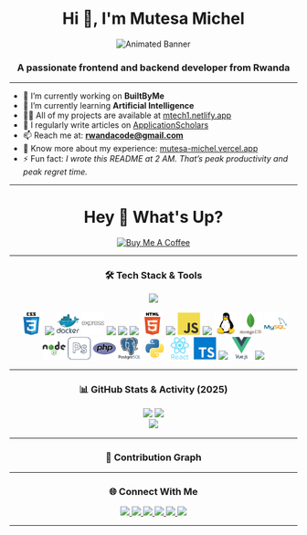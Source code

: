 <h1 align="center">Hi 👋, I'm Mutesa Michel</h1><p align="center">
  <img src="https://camo.githubusercontent.com/d1e9733ec79822bcadf8b9a1035840ee511e2f022fe9f652cc163db23dc171d3/68747470733a2f2f6d656469612e67697068792e636f6d2f6d656469612f53576f536b4e36447854737a71494b4571762f67697068792e676966" alt="Animated Banner" />
<h3 align="center">A passionate frontend and backend developer from Rwanda</h3>

---

- 🔭 I’m currently working on **BuiltByMe**  
- 🌱 I’m currently learning **Artificial Intelligence**  
- 👨‍💻 All of my projects are available at [mtech1.netlify.app](https://mtech1.netlify.app)  
- 📝 I regularly write articles on [ApplicationScholars](https://applicationscholars.blogspot.com/)  
- 📫 Reach me at: **rwandacode@gmail.com**  
- 📄 Know more about my experience: [mutesa-michel.vercel.app](https://mutesa-michel.vercel.app)  
- ⚡ Fun fact: *I wrote this README at 2 AM. That’s peak productivity and peak regret time.*  

---

<h1 align="center">Hey 👋 What's Up?</h1>

<div align="center">
  <a href="https://www.buymeacoffee.com/nkuriyekurv" target="_blank">
    <img src="https://img.shields.io/badge/Buy%20Me%20a%20Coffee-%23BD5FFF?style=for-the-badge&logo=buy-me-a-coffee&logoColor=white" alt="Buy Me A Coffee">
  </a>
</div>

---

<h3 align="center">🛠️ Tech Stack & Tools</h3>

<div align="center">
  <img src="https://skillicons.dev/icons?i=ts,nextjs,tailwind,storybook,graphql,go,rust,nestjs,py,aws" height="60" />
</div>

<p align="center">
  <a href="#"><img src="https://raw.githubusercontent.com/devicons/devicon/master/icons/css3/css3-original-wordmark.svg" width="40" /></a>
  <a href="#"><img src="https://cdn.worldvectorlogo.com/logos/django.svg" width="40" /></a>
  <a href="#"><img src="https://raw.githubusercontent.com/devicons/devicon/master/icons/docker/docker-original-wordmark.svg" width="40" /></a>
  <a href="#"><img src="https://raw.githubusercontent.com/devicons/devicon/master/icons/express/express-original-wordmark.svg" width="40" /></a>
  <a href="#"><img src="https://www.vectorlogo.zone/logos/figma/figma-icon.svg" width="40" /></a>
  <a href="#"><img src="https://www.vectorlogo.zone/logos/flutterio/flutterio-icon.svg" width="40" /></a>
  <a href="#"><img src="https://www.vectorlogo.zone/logos/git-scm/git-scm-icon.svg" width="40" /></a>
  <a href="#"><img src="https://raw.githubusercontent.com/devicons/devicon/master/icons/html5/html5-original-wordmark.svg" width="40" /></a>
  <a href="#"><img src="https://www.vectorlogo.zone/logos/adobe_illustrator/adobe_illustrator-icon.svg" width="40" /></a>
  <a href="#"><img src="https://raw.githubusercontent.com/devicons/devicon/master/icons/javascript/javascript-original.svg" width="40" /></a>
  <a href="#"><img src="https://www.vectorlogo.zone/logos/kotlinlang/kotlinlang-icon.svg" width="40" /></a>
  <a href="#"><img src="https://raw.githubusercontent.com/devicons/devicon/master/icons/linux/linux-original.svg" width="40" /></a>
  <a href="#"><img src="https://raw.githubusercontent.com/devicons/devicon/master/icons/mongodb/mongodb-original-wordmark.svg" width="40" /></a>
  <a href="#"><img src="https://raw.githubusercontent.com/devicons/devicon/master/icons/mysql/mysql-original-wordmark.svg" width="40" /></a>
  <a href="#"><img src="https://raw.githubusercontent.com/devicons/devicon/master/icons/nodejs/nodejs-original-wordmark.svg" width="40" /></a>
  <a href="#"><img src="https://raw.githubusercontent.com/devicons/devicon/master/icons/photoshop/photoshop-line.svg" width="40" /></a>
  <a href="#"><img src="https://raw.githubusercontent.com/devicons/devicon/master/icons/php/php-original.svg" width="40" /></a>
  <a href="#"><img src="https://raw.githubusercontent.com/devicons/devicon/master/icons/postgresql/postgresql-original-wordmark.svg" width="40" /></a>
  <a href="#"><img src="https://raw.githubusercontent.com/devicons/devicon/master/icons/python/python-original.svg" width="40" /></a>
  <a href="#"><img src="https://raw.githubusercontent.com/devicons/devicon/master/icons/react/react-original-wordmark.svg" width="40" /></a>
  <a href="#"><img src="https://raw.githubusercontent.com/devicons/devicon/master/icons/typescript/typescript-original.svg" width="40" /></a>
  <a href="#"><img src="https://www.vectorlogo.zone/logos/unity3d/unity3d-icon.svg" width="40" /></a>
  <a href="#"><img src="https://raw.githubusercontent.com/devicons/devicon/master/icons/vuejs/vuejs-original-wordmark.svg" width="40" /></a>
  <a href="#"><img src="https://www.vectorlogo.zone/logos/zapier/zapier-icon.svg" width="40" /></a>
</p>

---

<h3 align="center">📊 GitHub Stats & Activity (2025)</h3>

<div align="center">
  <img src="https://github-readme-stats.vercel.app/api?username=mutesatech&show_icons=true&theme=tokyonight&include_all_commits=true&hide_border=false" height="180" />
  <img src="https://github-readme-streak-stats.herokuapp.com/?user=mutesatech&theme=tokyonight&hide_border=false" height="180" />
</div>

<div align="center">
  <img src="https://github-profile-summary-cards.vercel.app/api/cards/profile-details?username=mutesatech&theme=tokyonight" />
</div>

---

<h3 align="center">🎯 Contribution Graph</h3>


---

<h3 align="center">🌐 Connect With Me</h3>

<div align="center">
  <a href="https://www.instagram.com/mutesatechlink.250/" target="_blank">
    <img src="https://img.shields.io/static/v1?message=Instagram&logo=instagram&label=&color=E4405F&logoColor=white&labelColor=&style=for-the-badge" height="25" />
  </a>
  <a href="https://www.facebook.com/profile.php?id=100082599378198&mibextid=ZbWKwL" target="_blank">
    <img src="https://img.shields.io/static/v1?message=Facebook&logo=facebook&label=&color=1877F2&logoColor=white&labelColor=&style=for-the-badge" height="25" />
  </a>
  <a href="https://youtube.com/@mutesa250?si=tmJ1R2iIhE6PZJTn" target="_blank">
    <img src="https://img.shields.io/static/v1?message=YouTube&logo=youtube&label=&color=FF0000&logoColor=white&labelColor=&style=for-the-badge" height="25" />
  </a>
  <a href="https://www.tiktok.com/@mutesa.techlink" target="_blank">
    <img src="https://img.shields.io/static/v1?message=TikTok&logo=tiktok&label=&color=000000&logoColor=white&labelColor=&style=for-the-badge" height="25" />
  </a>
  <a href="https://linkedin.com/in/mutesa-techlink-b480b934a" target="_blank">
    <img src="https://img.shields.io/static/v1?message=LinkedIn&logo=linkedin&label=&color=0077B5&logoColor=white&labelColor=&style=for-the-badge" height="25" />
  </a>
  <a href="https://x.com/Mutesatechlink" target="_blank">
    <img src="https://img.shields.io/static/v1?message=X&logo=twitter&label=&color=000000&logoColor=white&labelColor=&style=for-the-badge" height="25" />
  </a>
</div>

---

<!-- Optional: BMC Widget Script for Personal Website Use -->
